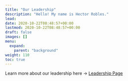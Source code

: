 ```yaml
---
title: "Our Leadership"
description: "Hello! My name is Hector Robles."
lead:
date: 2020-10-22T08:48:57+00:00
lastmod: 2020-10-22T08:48:57+00:00
draft: false
images: []
menu:
  expand:
    parent: "background"
weight: 110
toc: true
---
```


Learn more about our leadership here → [Leadership Page](https://hector.biblearn.org)